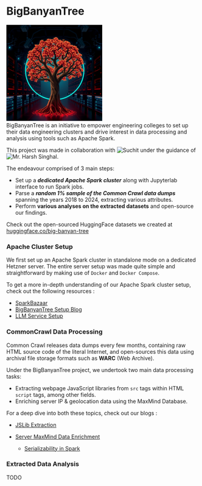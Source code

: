 # BigBanyanTree

<img src="assets/bbt.jpg" width="50%">    
<br>
BigBanyanTree is an initiative to empower engineering colleges to set up their data engineering clusters and drive
interest in data processing and analysis using tools such as Apache Spark.

This project was made in collaboration with ![Suchit](https://www.linkedin.com/in/suchitg04/) under the guidance
of ![Mr. Harsh Singhal](https://www.linkedin.com/in/harshsinghal/).

The endeavour comprised of 3 main steps:

- Set up a ***dedicated Apache Spark cluster*** along with Jupyterlab interface to run Spark jobs.
- Parse a ***random 1% sample of the Common Crawl data dumps*** spanning the years 2018 to 2024, extracting various
  attributes.
- Perform **various analyses on the extracted datasets** and open-source our findings.

Check out the open-sourced HuggingFace datasets we created
at [huggingface.co/big-banyan-tree](https://huggingface.co/big-banyan-tree)

### Apache Cluster Setup

We first set up an Apache Spark cluster in standalone mode on a dedicated Hetzner server. The entire server setup was
made quite simple and straightforward by making use of `Docker` and `Docker Compose`.

To get a more in-depth understanding of our Apache Spark cluster setup, check out the following resources :

- [SparkBazaar](https://github.com/GR-Menon/Spark-Bazaar)
- [BigBanyanTree Setup Blog](https://datascience.fm/zero-to-spark-apache-spark-cluster-setup/)
- [LLM Service Setup](https://datascience.fm/llamafile-an-executable-llm/)
  <br>

### CommonCrawl Data Processing

Common Crawl releases data dumps every few months, containing raw HTML source code of the literal Internet, and
open-sources this data using archival file storage formats such as **WARC** (Web Archive).

Under the BigBanyanTree project, we undertook two main data processing tasks:

- Extracting webpage JavaScript libraries from `src` tags within HTML `script` tags, among other fields.
- Enriching server IP & geolocation data using the MaxMind Database.

For a deep dive into both these topics, check out our blogs :

- [JSLib Extraction](https://datascience.fm/parsing-html-source-code-with-apache-spark-selectolax/)
- [Server MaxMind Data Enrichment](https://datascience.fm/bigbanyantree-enriching-warc-data-with-ip-information-from-maxmind/)

    - [Serializability in Spark](https://datascience.fm/serializability-in-spark-using-non-serializable-objects-in-spark-transformations/)

### Extracted Data Analysis

TODO